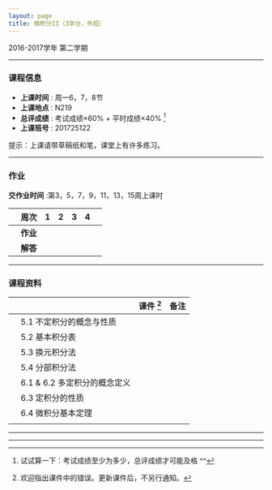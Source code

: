 ```yaml
---
layout: page
title: 微积分II（3学分，外招）
---
```



<p class="message">
  2016-2017学年 第二学期
</p>


---

### 课程信息

- __上课时间__ : 周一6，7，8节
- __上课地点__ : N219
- __总评成绩__ : 考试成绩×60% + 平时成绩×40% [^exam]
- __上课班号__ : 201725122

[^exam]: 试试算一下：考试成绩至少为多少，总评成绩才可能及格 ^^

提示：上课请带草稿纸和笔，课堂上有许多练习。

---

### 作业

__交作业时间__ :第3，5，7，9，11，13，15周上课时


|        |   周次     | 1 | 2 | 3 |	4 | |
|:--------:|----:|:------:|:------:|:------:|:------:|:------:|
|		|	__作业__ |	<a href="HW/HW_微积分II_第01周_外招_2017.pdf" target="_blank"><i class="fa fa-file-pdf-o" aria-hidden="true"></i></a>	|	<a href="HW/HW_微积分II_第02周_外招_2017.pdf" target="_blank"><i class="fa fa-file-pdf-o" aria-hidden="true"></i></a>		|	<a href="HW/HW_微积分II_第03周_外招_2017.pdf" target="_blank"><i class="fa fa-file-pdf-o" aria-hidden="true"></i></a>		|	<a href="HW/HW_微积分II_第04周_外招_2017.pdf" target="_blank"><i class="fa fa-file-pdf-o" aria-hidden="true"></i></a>		| |
|		|	__解答__ |	<a href="HW_sol/HW_微积分II_第01周_外招_sol_2017.pdf" target="_blank"><i class="fa fa-file-pdf-o" aria-hidden="true"></i></a>	|	<a href="HW_sol/HW_微积分II_第02周_外招_sol_2017.pdf" target="_blank"><i class="fa fa-file-pdf-o" aria-hidden="true"></i></a>		|		|		| |


---

### 课程资料

|        |        | 课件 [^Remark] | 备注 |
|:--------:|:--------|:------:|:------:|
|  | 5.1 不定积分的概念与性质 |  <a href="lectures/5_1_不定积分的概念与性质_NM_2017.pdf" target="_blank"><i class="fa fa-file-pdf-o" aria-hidden="true"></i></a>    |    |
|  | 5.2 基本积分表 |  <a href="lectures/5_2_基本积分表_NM_2017.pdf" target="_blank"><i class="fa fa-file-pdf-o" aria-hidden="true"></i></a>    |  |
|  | 5.3 换元积分法 |  <a href="lectures/5_3_换元积分法_NM_2017.pdf" target="_blank"><i class="fa fa-file-pdf-o" aria-hidden="true"></i></a>    |    |
|  | 5.4 分部积分法 |  <a href="lectures/5_4_分部积分法_NM_2017.pdf" target="_blank"><i class="fa fa-file-pdf-o" aria-hidden="true"></i></a>    |    |
|  | 6.1 & 6.2 多定积分的概念定义 |  <a href="lectures/6_1_6_2_多定积分的概念定义_NM_2017.pdf" target="_blank"><i class="fa fa-file-pdf-o" aria-hidden="true"></i></a>    |    |
|  | 6.3 定积分的性质 |  <a href="lectures/6_3_定积分的性质_NM_2017.pdf" target="_blank"><i class="fa fa-file-pdf-o" aria-hidden="true"></i></a>    |    |
|  | 6.4 微积分基本定理 |  <a href="lectures/6_4_微积分基本定理_NM_2017.pdf" target="_blank"><i class="fa fa-file-pdf-o" aria-hidden="true"></i></a>    |    |
|  |  |      |    |



[^Remark]: 欢迎指出课件中的错误。更新课件后，不另行通知。



---


---
